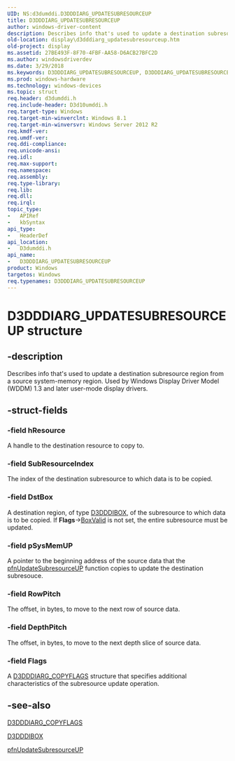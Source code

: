 ```yaml
---
UID: NS:d3dumddi.D3DDDIARG_UPDATESUBRESOURCEUP
title: D3DDDIARG_UPDATESUBRESOURCEUP
author: windows-driver-content
description: Describes info that's used to update a destination subresource region from a source system-memory region. Used by Windows Display Driver Model (WDDM) 1.3 and later user-mode display drivers.
old-location: display\d3dddiarg_updatesubresourceup.htm
old-project: display
ms.assetid: 27BE493F-8F70-4FBF-AA58-D6ACB27BFC2D
ms.author: windowsdriverdev
ms.date: 3/29/2018
ms.keywords: D3DDDIARG_UPDATESUBRESOURCEUP, D3DDDIARG_UPDATESUBRESOURCEUP structure [Display Devices], d3dumddi/D3DDDIARG_UPDATESUBRESOURCEUP, display.d3dddiarg_updatesubresourceup
ms.prod: windows-hardware
ms.technology: windows-devices
ms.topic: struct
req.header: d3dumddi.h
req.include-header: D3d10umddi.h
req.target-type: Windows
req.target-min-winverclnt: Windows 8.1
req.target-min-winversvr: Windows Server 2012 R2
req.kmdf-ver: 
req.umdf-ver: 
req.ddi-compliance: 
req.unicode-ansi: 
req.idl: 
req.max-support: 
req.namespace: 
req.assembly: 
req.type-library: 
req.lib: 
req.dll: 
req.irql: 
topic_type:
-	APIRef
-	kbSyntax
api_type:
-	HeaderDef
api_location:
-	D3dumddi.h
api_name:
-	D3DDDIARG_UPDATESUBRESOURCEUP
product: Windows
targetos: Windows
req.typenames: D3DDDIARG_UPDATESUBRESOURCEUP
---
```


# D3DDDIARG_UPDATESUBRESOURCEUP structure


## -description


Describes info that's used to update a destination subresource region from a source system-memory region. Used by Windows Display Driver Model (WDDM) 1.3 and later user-mode display drivers.


## -struct-fields




### -field hResource

A handle to the destination resource to copy to.


### -field SubResourceIndex

The index of the destination subresource to which data is to be copied.


### -field DstBox

A destination region, of type  <a href="https://msdn.microsoft.com/library/windows/hardware/hh451148">D3DDDIBOX</a>, of the subresource to which data is to be copied. If <b>Flags</b>-&gt;<a href="https://msdn.microsoft.com/DA114D60-60EE-4D1D-B42C-A84CE54C8B95">BoxValid</a> is not set, the entire subresource must be updated.


### -field pSysMemUP

A pointer to the beginning address of the source data that the <a href="https://msdn.microsoft.com/5AF55FED-6FD6-41BE-A743-1E9D0EA51C9C">pfnUpdateSubresourceUP</a> function copies to update the destination subresouce.


### -field RowPitch

The offset, in bytes, to move to the next row of source data.


### -field DepthPitch

The offset, in bytes, to move to the next depth slice of source data.


### -field Flags

A <a href="https://msdn.microsoft.com/library/windows/hardware/dn449151">D3DDDIARG_COPYFLAGS</a> structure that specifies additional characteristics of the subresource update operation.


## -see-also




<a href="https://msdn.microsoft.com/library/windows/hardware/dn449151">D3DDDIARG_COPYFLAGS</a>



<a href="https://msdn.microsoft.com/library/windows/hardware/hh451148">D3DDDIBOX</a>



<a href="https://msdn.microsoft.com/5AF55FED-6FD6-41BE-A743-1E9D0EA51C9C">pfnUpdateSubresourceUP</a>
 

 

